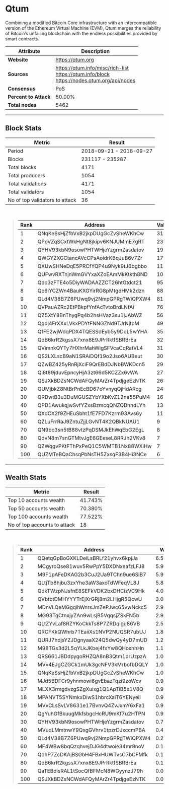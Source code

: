 # Qtum
Combining a modified Bitcoin Core infrastructure with an intercompatible version of the Ethereum Virtual Machine (EVM), Qtum merges the reliability of Bitcoin’s unfailing blockchain with the endless possibilities provided by smart contracts.<br/>

|Attribute|Description|
|---|---|
|**Website**|https://qtum.org|
|**Sources**|https://qtum.info/misc/rich-list<br/>https://qtum.info/block<br/>https://nodes.qtum.org/api/nodes|
|**Consensus**|PoS|
|**Percent to Attack**|50.00%|
|**Total nodes**|5462|

---
## Block Stats

|Metric|Result|
|---|---|
|Period|2018-09-21 - 2018-09-27|
|Blocks|231117 - 235287|
|Total blocks|4171|
|Total producers|1054|
|Total validations|4171|
|Total validators|1054|
|No of top validators to attack|36|

<br/>

> |Rank|Address|Validations|
> |---|---|---|
> |1|QNqKeSsHjZfbVxB2jkpDUgGcZvSheWKhCw|319|
> |2|QPoVZqSCxtWkHgNt8jkipv6KNJUMmE7gRT|239|
> |3|QYHV93kbN9osowPHTWHjeYzgrmZasdatov|191|
> |4|QWGYZXGCtancAVcCPsAoidrKBqJuB6v7Zr|177|
> |5|QXUwSHNeDqE5PRCfYQP4u9Nyk9tJ6bgbbo|111|
> |6|QUFwvRXTnjnWmGVYxaXZoEAmMkKtkth8ND|105|
> |7|Qdc3zFTE4o5DiyWADAAZZCT26htGtdct21|95|
> |8|Qc6iYCZWn4BauKXGYirRG8pMtgdHMk2dzn|88|
> |9|QLd4V38B7Z6PUwq9vj2NmpGPRgTWiQPXW4|81|
> |10|QVPauAZRc2EtPBkpfYnfAcTvtoBrdLNfAi|76|
> |11|QZ5XtY8BnThygPq4b2hsHVaz3su1jJAbWZ|56|
> |12|Qgdj4FrXXxLVkxPDYtFNNGZNd9TJrNjtpM|49|
> |13|QfFE2wjWdqPDX4TQESSdEyb5y9DqL5wYHA|35|
> |14|QdB6krR2kgssX7xnx8E9JPrRktfSBRBrEa|32|
> |15|QVimnkQYTy7HXhrMahWigSFVcaCqRatVL4|31|
> |16|QS2LXLscB9aN1SRAiDQf19o2Jso6AUBeut|30|
> |17|QZwBZ425yRnRjXciF9QrEBdDJNbBWKDcn5|29|
> |18|Qi8t89jduvEpncyHjA3zt66d5KCZZx6vWA|27|
> |19|QSJXkBDZsNCWdAFQyMArZr4TpdjgeEzNTK|26|
> |20|QUMjbkZ8NtBrPnEcBD67oYvnyqQjHdARcg|24|
> |30|QRDwtB3u3DuMGUSZYbYXbKvZ12ne55PuM4|16|
> |40|QPD1AwukqjwSvfYZxsBzmcqQNZQDhndLYh|13|
> |50|QXdCX2f9ZHEuSbht1fE7FD7Kzrm93Avs6y|11|
> |60|QZLuFrrRaJ9ZntuZjjLGvNT4K2QBkNUAU1|9|
> |70|QN9bc3sn5tB88vtzPqDSMJkEhWqEbG2EgL|8|
> |80|QdvN8m7snGTMtvJgE6GEeseL8RRJh2VKv8|7|
> |90|QZWqgvPKtFThPxPeQ1C5WMTB1Nx88WXiHw|7|
> |100|QUZMTeBQaChsqPbNsTH5ZxsqF3B4Hi3NCe|6|

---
## Wealth Stats

|Metric|Result|
|---|---|
|Top 10 accounts wealth|41.743%|
|Top 50 accounts wealth|70.380%|
|Top 100 accounts wealth|77.522%|
|No of top accounts to attack|18|

<br/>

> |Rank|Address|Wealth|
> |---|---|---|
> |1|QQetqGpBoGXKLDeiLsBRLf21yhvx6kpjJa|6.533%|
> |2|MCgyroQse81wuv5RwPpY5DXDNxeafzLFJ8|5.945%|
> |3|M9F1pAFeDKAG2b3CuJ2Ua9TChn9ue6SiB7|5.945%|
> |4|QLtjTb8hjbu3zxYhe3aW3axoTdWFeqVL8J|5.854%|
> |5|QdkTWzpNJsfnE8SEFkVDK2bxDHCizVC9Hk|4.050%|
> |6|QVbtbtDMHYYYTrEjXrGRj8m2LHjgR5QcwU|3.073%|
> |7|MDnVLQeMGgqihWnrsJmZePJwc65vwNckc5|2.973%|
> |8|MG93TgCtnxjyZAn9wLsjB5VqqsjZSkFN5b|2.973%|
> |9|QLtZYvLaf8RZYKoCkkTs8P7ZRDqigu86VB|2.576%|
> |10|QRCFKkQWhrb7TEaiiXs1NVP2NUQSR7ubUJ|1.822%|
> |11|QURJ7hdjsYZJDgnyaaX24Q5dwQy4yD7mUD|1.246%|
> |12|M98TGs3d2L5qYLkJKbej4fxYw8QHoxhhHn|1.189%|
> |13|QRS661JBDdpygoRHZQA8nB3Qtm1prUzpzA|1.090%|
> |14|MVv4EJgCZGCk1mUk3gcNFV3kMrbofbDQLY|1.087%|
> |15|QNqKeSsHjZfbVxB2jkpDUgGcZvSheWKhCw|1.006%|
> |16|MJd5BDFCr9yhnmowi6gvEbazTqzi9zoWcv|0.9909%|
> |17|MLXX3rmgdvzgSZgXuixg1Q1ApTiB5x1V8Q|0.9909%|
> |18|MPANVT5SYNmkxDiwS1hbrcXaiT6YENyeii|0.9909%|
> |19|MVvCLsSvLV8631e17BvnvQ4ZvJxmY6xFa1|0.9909%|
> |20|QgYuhGfBkuugMkfsbgcHcRU9mKf7u2HTPN|0.9909%|
> |30|QYHV93kbN9osowPHTWHjeYzgrmZasdatov|0.7682%|
> |40|MVuqLMmtnwY9QxgGVhrv1tpzrDJxccmPBA|0.4759%|
> |50|QLd4V38B7Z6PUwq9vj2NmpGPRgTWiQPXW4|0.2891%|
> |60|MF4WBw8bqQzqhvejDJG4dtwoie34mr8noV|0.1996%|
> |70|QdhP7ZcDKAjBSGbH4FBxHUWTvsC7bCFMfk|0.1546%|
> |80|QdB6krR2kgssX7xnx8E9JPrRktfSBRBrEa|0.1006%|
> |90|QaTEBdisRAL1tSocQfBFMcN8WGyynzJ79h|0.08310%|
> |100|QSJXkBDZsNCWdAFQyMArZr4TpdjgeEzNTK|0.07130%|

